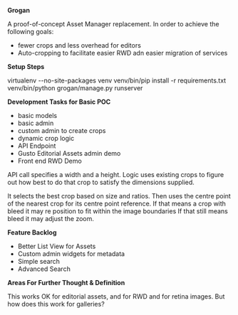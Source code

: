 __Grogan__

A proof-of-concept Asset Manager replacement.
In order to achieve the following goals:

- fewer crops and less overhead for editors
- Auto-cropping to facilitate easier RWD adn easier migration of services

__Setup Steps__

virtualenv --no-site-packages venv
venv/bin/pip install -r requirements.txt
venv/bin/python grogan/manage.py runserver

__Development Tasks for Basic POC__

- basic models
- basic admin
- custom admin to create crops
- dynamic crop logic
- API Endpoint
- Gusto Editorial Assets admin demo
- Front end RWD Demo

API call specifies a width and a height. Logic uses existing crops to figure out how best to do that crop to satisfy the dimensions supplied.

It selects the best crop based on size and ratios.
Then uses the centre point of the nearest crop for its centre point reference.
If that means a crop with bleed it may re position to fit within the image boundaries
If that still means bleed it may adjust the zoom.

__Feature Backlog__

- Better List View for Assets
- Custom admin widgets for metadata
- Simple search 
- Advanced Search

__Areas For Further Thought & Definition__

This works OK for editorial assets, and for RWD and for retina images. But how does this work for galleries?